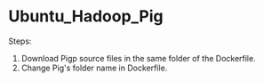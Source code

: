 # Ubuntu_Hadoop_Pig

Steps:

1. Download Pigp source files in the same folder of the Dockerfile.
2. Change Pig's folder name in Dockerfile.
